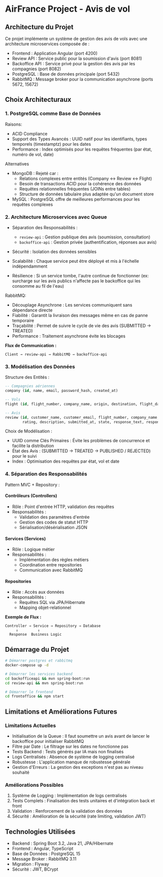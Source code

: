 # AirFrance Project - Avis de vol

## Architecture du Projet

Ce projet implémente un système de gestion des avis de vols avec une architecture microservices composée de :

- Frontend : Application Angular (port 4200)
- Review API : Service public pour la soumission d'avis (port 8081)
- Backoffice API : Service privé pour la gestion des avis par les compagnies (port 8082)
- PostgreSQL : Base de données principale (port 5432)
- RabbitMQ : Message broker pour la communication asynchrone (ports 5672, 15672)

## Choix Architecturaux

### 1. PostgreSQL comme Base de Données

Raisons:

- ACID Compliance
- Support des Types Avancés : UUID natif pour les identifiants, types temporels (timestamptz) pour les dates
- Performance : Index optimisés pour les requêtes fréquentes (par état, numéro de vol, date)


Alternatives
- MongoDB : Rejeté car :
  - Relations complexes entre entités (Company ↔ Review ↔ Flight)
  - Besoin de transactions ACID pour la cohérence des données
  - Requêtes relationnelles fréquentes (JOINs entre tables)
  - Structure de données tabulaire plus adaptée qu'un document store
- MySQL : PostgreSQL offre de meilleures performances pour les requêtes complexes

### 2. Architecture Microservices avec Queue

- Séparation des Responsabilités :
  - `review-api` : Gestion publique des avis (soumission, consultation)
  - `backoffice-api` : Gestion privée (authentification, réponses aux avis)

- Sécurité : Isolation des données sensibles

- Scalabilité : Chaque service peut être déployé et mis à l'échelle indépendamment

- Résilience : Si un service tombe, l'autre continue de fonctionner (ex: surcharge sur les avis publics n'affecte pas le backoffice qui les consomme au fil de l'eau)
 

RabbitMQ:

- Découplage Asynchrone : Les services communiquent sans dépendance directe
- Fiabilité : Garantit la livraison des messages même en cas de panne temporaire
- Traçabilité : Permet de suivre le cycle de vie des avis (SUBMITTED → TREATED)
- Performance : Traitement asynchrone évite les blocages

**Flux de Communication :**
```
Client → review-api → RabbitMQ → backoffice-api
```

### 3. Modélisation des Données

Structure des Entités :

```sql
-- Compagnies aériennes
company (id, name, email, password_hash, created_at)

-- Vols
flight (id, flight_number, company_name, origin, destination, flight_date)

-- Avis
review (id, customer_name, customer_email, flight_number, company_name, 
        rating, description, submitted_at, state, response_text, response_at)
```

Choix de Modélisation :

- UUID comme Clés Primaires : Évite les problèmes de concurrence et facilite la distribution
- État des Avis :  (SUBMITTED → TREATED → PUBLISHED / REJECTED) pour le suivi
- Index : Optimisation des requêtes par état, vol et date

### 4. Séparation des Responsabilités

Pattern MVC + Repository :

#### Contrôleurs (Controllers)
- Rôle : Point d'entrée HTTP, validation des requêtes
- Responsabilités :
  - Validation des paramètres d'entrée
  - Gestion des codes de statut HTTP
  - Sérialisation/désérialisation JSON

#### Services (Services)
- Rôle : Logique métier
- Responsabilités :
  - Implémentation des règles métiers
  - Coordination entre repositories
  - Communication avec RabbitMQ

#### Repositories
- Rôle : Accès aux données
- Responsabilités :
  - Requêtes SQL via JPA/Hibernate
  - Mapping objet-relationnel

**Exemple de Flux :**
```
Controller → Service → Repository → Database
     ↓         ↓
  Response  Business Logic
```

## Démarrage du Projet

```bash
# Démarrer postgres et rabbitmq
docker-compose up -d

# Démarrer les services backend
cd backofficeapi && mvn spring-boot:run
cd review-api && mvn spring-boot:run

# Démarrer le frontend
cd frontoffice && npm start
```

## Limitations et Améliorations Futures

### Limitations Actuelles

- Initialisation de la Queue : Il faut soumettre un avis avant de lancer le backoffice pour initialiser RabbitMQ
- Filtre par Date : Le filtrage sur les dates ne fonctionne pas
- Tests Backend : Tests générés par IA mais non finalisés
- Logs Centralisés : Absence de système de logging centralisé
- Robustesse : L'application manque de robustesse générale
- Gestion d'Erreurs : La gestion des exceptions n'est pas au niveau souhaité

### Améliorations Possibles

1. Système de Logging : Implémentation de logs centralisés
2. Tests Complets : Finalisation des tests unitaires et d'intégration back et front
3. Validation : Renforcement de la validation des données
4. Sécurité : Amélioration de la sécurité (rate limiting, validation JWT)

## Technologies Utilisées

- Backend : Spring Boot 3.2, Java 21, JPA/Hibernate
- Frontend : Angular, TypeScript
- Base de Données : PostgreSQL 15
- Message Broker : RabbitMQ 3.11
- Migration : Flyway
- Sécurité : JWT, BCrypt
